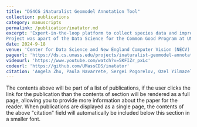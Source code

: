 ```yaml
---
title: "DS4CG iNaturalist Geomodel Annotation Tool"
collection: publications
category: manuscripts
permalink: /publication/inatator.md
excerpt: 'Expert-in-the-loop platform to collect species data and improve species distribution model accuracy in collaboration with computer vision faculty and researchers and iNaturalist engineers. Developed and deployed (Docker) a web application that enables experts to annotate species range maps using predictions from the SINR GeoModel- ML-based range prediction model to refine species distributions. This was done by designing an interactive mapping interface (React JS, Python) and database to store predictions and annotations. <br><br>
Project was apart of the Data Science for the Common Good Program at UMass Amherst in collaboration with UMass Researchers (Prof. Grant Van Horn and Prof. Subhransu Maji), University of Edinburgh researchers (Prof Oisin Mac Aodha, Christian Lange), eBird engineer (Sam Heinrich) and iNaturalist engineer (Alex Shepard).'
date: 2024-9-18
venue: 'Center for Data Science and New England Computer Vision (NECV) Workshop'
pageurl: 'https://ds.cs.umass.edu/projects/inaturalist-geomodel-annotation-tool'
videourl: 'https://www.youtube.com/watch?v=5KFIZr_pxLc'
codeurl: 'https://github.com/UMassCDS/inatator'
citation: 'Angela Zhu, Paula Navarrete, Sergei Pogorelov, Ozel Yilmazel, Virginia Partridge. (2024). iNaturalist Geomodel Annotation Tool. Center for Data Science at UMass Amherst.'
---
```


The contents above will be part of a list of publications, if the user clicks the link for the publication than the contents of section will be rendered as a full page, allowing you to provide more information about the paper for the reader. When publications are displayed as a single page, the contents of the above "citation" field will automatically be included below this section in a smaller font.